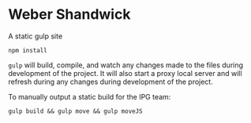# Weber Shandwick

A static gulp site

`npm install`

`gulp` will build, compile, and watch any changes made to the files during development of the project. It will also start a proxy local server and will refresh during any changes during development of the project.

To manually output a static build for the IPG team:

`gulp build && gulp move && gulp moveJS`
